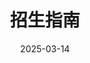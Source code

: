 ---
title: 招生指南
date: 2025-03-14

type: landing

sections:
  - block: markdown
    content:
      title: 招生简章
      text: |-
        ## 招生对象

        本团队现面向以下人员招生：
        - **博士生**：具有扎实的专业基础，对重力储能领域有浓厚兴趣
        - **硕士生**：具备良好的科研潜质，有志于从事储能技术研究
        - **实习生**：在读本科生或研究生，希望获得实践经验
        - **博士后**：具有相关领域博士学位，有独立开展科研工作的能力

        ## 研究方向

        - **电站级运行控制与配置优化**
        - **复合储能系统设计**
        - **重力储能潜力与综合效益评估**
        - **智能化技术应用**

        ## 团队优势

        - 依托新能源电力系统国家重点实验室
        - 与业界领先企业保持密切合作
        - 提供国际交流与合作机会
        - 具有完善的奖助学金体系

        ## 申请方式

        请将个人简历、成绩单、研究计划等材料发送至：chenyanbo@ncepu.edu.cn

    design:
      columns: '1'
      background:
        image: 
          filename: contact.jpg
          filters:
            brightness: 1
          parallax: false
          position: center
          size: cover
          text_color_light: true
      spacing:
        padding: ['20px', '0', '20px', '0']
      css_class: fullscreen

  - block: contact
    content:
      title: 联系我们
      text: |-
        华北电力大学重力储能团队期待优秀的你加入我们！如果你对重力储能技术充满热情，欢迎与我们联系。
      email: chenyanbo@ncepu.edu.cn
      phone: 010-61771723
      address:
        street: 北京市昌平区回龙观镇北农路2号
        city: 北京市
        region: 昌平区
        postcode: '102206'
        country: 中国
        country_code: CN
      coordinates: 
        latitude: '40.089709923765284'
        longitude: '116.30624555215269'
      directions: 华北电力大学主楼A758
      office_hours:
        - '周一至周五 9:00 至 17:00'
      appointment_url: 'https://calendly.com'
      contact_links:
        - icon: comments
          icon_pack: fas
          name: 在线咨询
          link: 'mailto:chenyanbo@ncepu.edu.cn'
    
      autolink: true
    
      form:
        provider: netlify
        formspree:
          id:
        netlify:
          captcha: true
    design:
      columns: '1'
---